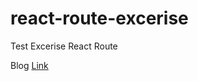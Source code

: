 # react-route-excerise

Test Excerise React Route

<p>Blog <a href="https://engineeringshw.blogspot.com/2024/02/react-routing.html">Link</a></p>
